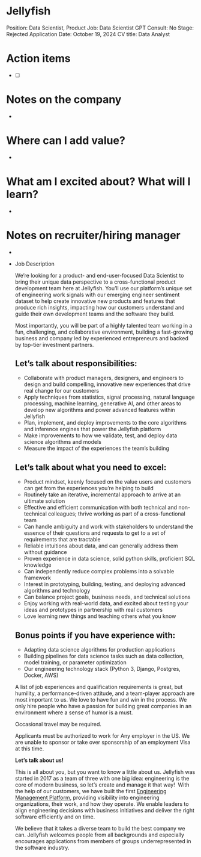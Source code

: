 # Jellyfish

Position: Data Scientist, Product
Job: Data Scientist
GPT Consult: No
Stage: Rejected
Application Date: October 19, 2024
CV title: Data Analyst

# Action items

- [ ]  

# Notes on the company

- 

# Where can I add value?

- 

# What am I excited about? What will I learn?

- 

# Notes on recruiter/hiring manager

- 

- Job Description
    
    We’re looking for a product- and end-user-focused Data Scientist to bring their unique data perspective to a cross-functional product development team here at Jellyfish. You’ll use our platform’s unique set of engineering work signals with our emerging engineer sentiment dataset to help create innovative new products and features that produce rich insights, impacting how our customers understand and guide their own development teams and the software they build.
    
    Most importantly, you will be part of a highly talented team working in a fun, challenging, and collaborative environment, building a fast-growing business and company led by experienced entrepreneurs and backed by top-tier investment partners.
    
    ## **Let’s talk about responsibilities:**
    
    - Collaborate with product managers, designers, and engineers to design and build compelling, innovative new experiences that drive real change for our customers
    - Apply techniques from statistics, signal processing, natural language processing, machine learning, generative AI, and other areas to develop new algorithms and power advanced features within Jellyfish
    - Plan, implement, and deploy improvements to the core algorithms and inference engines that power the Jellyfish platform
    - Make improvements to how we validate, test, and deploy data science algorithms and models
    - Measure the impact of the experiences the team’s building
    
    ## **Let’s talk about what you need to excel:**
    
    - Product mindset, keenly focused on the value users and customers can get from the experiences you’re helping to build
    - Routinely take an iterative, incremental approach to arrive at an ultimate solution
    - Effective and efficient communication with both technical and non-technical colleagues; thrive working as part of a cross-functional team
    - Can handle ambiguity and work with stakeholders to understand the essence of their questions and requests to get to a set of requirements that are tractable
    - Reliable intuitions about data, and can generally address them without guidance
    - Proven experience in data science, solid python skills, proficient SQL knowledge
    - Can independently reduce complex problems into a solvable framework
    - Interest in prototyping, building, testing, and deploying advanced algorithms and technology
    - Can balance project goals, business needs, and technical solutions
    - Enjoy working with real-world data, and excited about testing your ideas and prototypes in partnership with real customers
    - Love learning new things and teaching others what you know
    
    ## Bonus points if you have experience with:
    
    - Adapting data science algorithms for production applications
    - Building pipelines for data science tasks such as data collection, model training, or parameter optimization
    - Our engineering technology stack (Python 3, Django, Postgres, Docker, AWS)
    
    A list of job experiences and qualification requirements is great, but humility, a performance-driven attitude, and a team-player approach are most important to us. We love to have fun and win in the process. We only hire people who have a passion for building great companies in an environment where a sense of humor is a must.
    
    Occasional travel may be required.
    
    Applicants must be authorized to work for Any employer in the US. We are unable to sponsor or take over sponsorship of an employment Visa at this time.
    
    **Let’s talk about us!**
    
    This is all about you, but you want to know a little about us. Jellyfish was started in 2017 as a team of three with one big idea: engineering is the core of modern business, so let’s create and manage it that way!  With the help of our customers, we have built the first [Engineering Management Platform](https://jellyfish.co/product/what-is-engineering-management), providing visibility into engineering organizations, their work, and how they operate. We enable leaders to align engineering decisions with business initiatives and deliver the right software efficiently and on time.
    
    We believe that it takes a diverse team to build the best company we can. Jellyfish welcomes people from all backgrounds and especially encourages applications from members of groups underrepresented in the software industry.